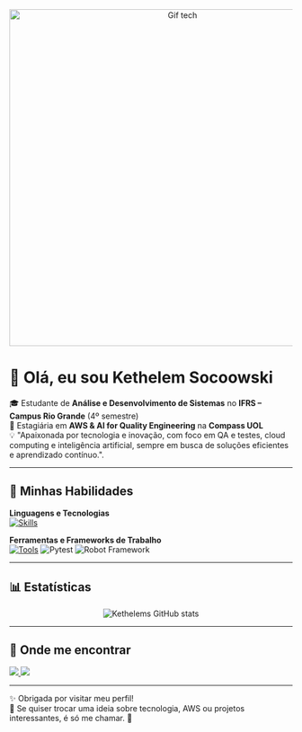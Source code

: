<!-- Banner com ilustração tech -->
<div align="center">
  <img src="https://raw.githubusercontent.com/mayhemantt/mayhemantt/main/intro.gif" alt="Gif tech" width="600"/>
</div>

# 👋 Olá, eu sou **Kethelem Socoowski**

🎓 Estudante de **Análise e Desenvolvimento de Sistemas** no **IFRS – Campus Rio Grande** (4º semestre)  
💼 Estagiária em **AWS & AI for Quality Engineering** na **Compass UOL**  
💡 "Apaixonada por tecnologia e inovação, com foco em QA e testes, cloud computing e inteligência artificial, sempre em busca de soluções eficientes e aprendizado contínuo.".

---

## 🚀 Minhas Habilidades

**Linguagens e Tecnologias**  
[![Skills](https://skillicons.dev/icons?i=java,js,python,c,php,html,css,react,mysql,postgres,aws)](https://skillicons.dev)

**Ferramentas e Frameworks de Trabalho**  
[![Tools](https://skillicons.dev/icons?i=git,github,vscode,eclipse,postman)](https://skillicons.dev)
![Pytest](https://img.shields.io/badge/Pytest-0A9EDC?style=for-the-badge&logo=pytest&logoColor=white)
![Robot Framework](https://img.shields.io/badge/Robot_Framework-000000?style=for-the-badge&logo=robotframework&logoColor=white)


---

## 📊 Estatísticas

<div align="center">
  
  ![Kethelems GitHub stats](https://github-readme-stats.vercel.app/api?username=Kethelems&show_icons=true&theme=dark)



</div>

---

## 💌 Onde me encontrar

<p align="left">
  <a href="mailto:Kethelemsocoowski@gmail.com">
    <img src="https://img.shields.io/badge/-Gmail-FF0000?style=for-the-badge&logo=gmail&logoColor=white"/>
  </a>
  <a href="https://www.linkedin.com/in/kethelem-socoowski-082109363/">
    <img src="https://img.shields.io/badge/-LinkedIn-0e76a8?style=for-the-badge&logo=linkedin&logoColor=white"/>
  </a>
</p>

---

✨ Obrigada por visitar meu perfil!  
💬 Se quiser trocar uma ideia sobre tecnologia, AWS ou projetos interessantes, é só me chamar. 🚀


